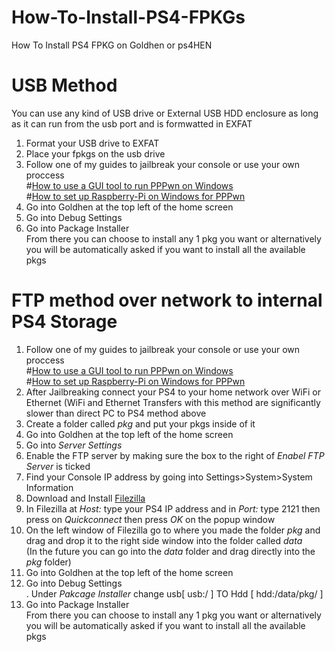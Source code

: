 # How-To-Install-PS4-FPKGs
How To Install PS4 FPKG on Goldhen or ps4HEN    

# USB Method     
You can use any kind of USB drive or External USB HDD enclosure as long as it can run from the usb port and is formwatted in EXFAT   
1. Format your USB drive to EXFAT    
2. Place your fpkgs on the usb drive    
3. Follow one of my guides to jailbreak your console or use your own proccess     
#[How to use a GUI tool to run PPPwn on Windows](https://github.com/DrYenyen/PPPwnGo-Guide)           
#[How to set up Raspberry-Pi on Windows for PPPwn](https://github.com/DrYenyen/PPPwn-Setup-Guide-For-Raspberry-Pi)         
4. Go into Goldhen at the top left of the home screen    
5. Go into Debug Settings        
6. Go into Package Installer         
From there you can choose to install any 1 pkg you want or alternatively you will be automatically asked if you want to install all the available pkgs      
     
# FTP method over network to internal PS4 Storage    
1. Follow one of my guides to jailbreak your console or use your own proccess        
#[How to use a GUI tool to run PPPwn on Windows](https://github.com/DrYenyen/PPPwnGo-Guide)               
#[How to set up Raspberry-Pi on Windows for PPPwn](https://github.com/DrYenyen/PPPwn-Setup-Guide-For-Raspberry-Pi)      
1. After Jailbreaking connect your PS4 to your home network over WiFi or Ethernet (WiFi and Ethernet Transfers with this method are significantly slower than direct PC to PS4 method above 
2. Create a folder called *pkg* and put your pkgs inside of it        
2. Go into Goldhen at the top left of the home screen     
3. Go into *Server Settings*    
4. Enable the FTP server by making sure the box to the right of *Enabel FTP Server* is ticked      
5. Find your Console IP address by going into Settings>System>System Information  
6. Download and Install [Filezilla](https://filezilla-project.org/download.php?type=client)    
7. In Filezilla at *Host:* type your PS4 IP address and in *Port:* type 2121 then press on *Quickconnect* then press *OK* on the popup window    
9. On the left window of Filezilla go to where you made the folder *pkg* and drag and drop it to the right side window into the folder called *data*     
(In the future you can go into the *data* folder and drag directly into the *pkg* folder)
2. Go into Goldhen at the top left of the home screen        
4. Go into Debug Settings        
. Under *Pakcage Installer* change usb[ usb:/ ] TO Hdd [ hdd:/data/pkg/ ]   
6. Go into Package Installer             
From there you can choose to install any 1 pkg you want or alternatively you will be automatically asked if you want to install all the available pkgs     
